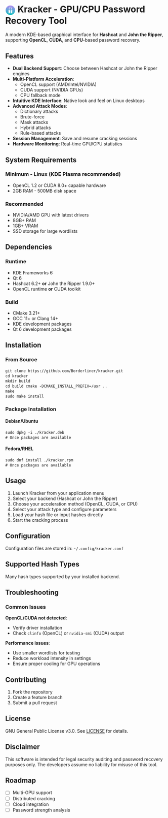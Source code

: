 <h1 style="text-align: left;">
  <img src="icons/hicolor/512x512/apps/kracker.png" alt="Kracker Logo" width="32" style="vertical-align: middle;"> 
  Kracker - GPU/CPU Password Recovery Tool
</h1>

A modern KDE-based graphical interface for **Hashcat** and **John the Ripper**, supporting **OpenCL**, **CUDA**, and **CPU**-based password recovery.

## Features
- **Dual Backend Support**: Choose between Hashcat or John the Ripper engines
- **Multi-Platform Acceleration**:
    - OpenCL support (AMD/Intel/NVIDIA)
    - CUDA support (NVIDIA GPUs)
    - CPU fallback mode
- **Intuitive KDE Interface**: Native look and feel on Linux desktops
- **Advanced Attack Modes**:
    - Dictionary attacks
    - Brute-force
    - Mask attacks
    - Hybrid attacks
    - Rule-based attacks
- **Session Management**: Save and resume cracking sessions
- **Hardware Monitoring**: Real-time GPU/CPU statistics

## System Requirements
### Minimum - Linux (KDE Plasma recommended)
- OpenCL 1.2 or CUDA 8.0+ capable hardware
- 2GB RAM - 500MB disk space
### Recommended
- NVIDIA/AMD GPU with latest drivers
- 8GB+ RAM
- 1GB+ VRAM
- SSD storage for large wordlists
## Dependencies
### Runtime
- KDE Frameworks 6
- Qt 6
- Hashcat 6.2+ **or** John the Ripper 1.9.0+
- OpenCL runtime **or** CUDA toolkit
### Build
- CMake 3.21+
- GCC 11+ or Clang 14+
- KDE development packages
- Qt 6 development packages
## Installation
### From Source
```
git clone https://github.com/Borderliner/kracker.git
cd kracker
mkdir build
cd build cmake -DCMAKE_INSTALL_PREFIX=/usr ..
make
sudo make install
```
### Package Installation
#### Debian/Ubuntu
```
sudo dpkg -i ./kracker.deb
# Once packages are available
```
#### Fedora/RHEL
```
sudo dnf install ./kracker.rpm
# Once packages are available
```
## Usage
1. Launch Kracker from your application menu
2. Select your backend (Hashcat or John the Ripper)
3. Choose your acceleration method (OpenCL, CUDA, or CPU)
4. Select your attack type and configure parameters
5. Load your hash file or input hashes directly
6. Start the cracking process
## Configuration
Configuration files are stored in: `~/.config/kracker.conf`
## Supported Hash Types
Many hash types supported by your installed backend.
## Troubleshooting
### Common Issues
**OpenCL/CUDA not detected**:
- Verify driver installation
- Check `clinfo` (OpenCL) or `nvidia-smi` (CUDA) output

**Performance issues**:
- Use smaller wordlists for testing
- Reduce workload intensity in settings
- Ensure proper cooling for GPU operations

## Contributing
1. Fork the repository
2. Create a feature branch
3. Submit a pull request
## License
GNU General Public License v3.0. See [LICENSE](LICENSE) for details.

## Disclaimer
This software is intended for legal security auditing and password recovery purposes only. The developers assume no liability for misuse of this tool.

## Roadmap
- [ ] Multi-GPU support
- [ ] Distributed cracking
- [ ] Cloud integration
- [ ] Password strength analysis